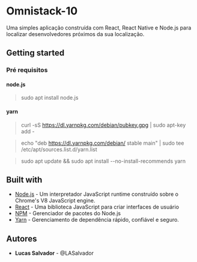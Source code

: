 # Omnistack-10
Uma simples aplicação construída com React, React Native e Node.js para localizar desenvolvedores próximos da sua localização.

## Getting started
### Pré requisitos

#### node.js
> sudo apt install node.js

#### yarn

> curl -sS https://dl.yarnpkg.com/debian/pubkey.gpg | sudo apt-key add -

> echo "deb https://dl.yarnpkg.com/debian/ stable main" | sudo tee /etc/apt/sources.list.d/yarn.list

> sudo apt update && sudo apt install --no-install-recommends yarn

## Built with
* [Node.js](https://nodejs.org/en/) - Um interpretador JavaScript runtime construído sobre o Chrome's V8 JavaScript engine.
* [React](https://pt-br.reactjs.org/) - Uma biblioteca JavaScript para criar interfaces de usuário
* [NPM](https://www.npmjs.com/) - Gerenciador de pacotes do Node.js
* [Yarn](https://yarnpkg.com/lang/en/) - Gerenciamento de dependência rápido, confiável e seguro.

## Autores

* **Lucas Salvador**  - @LASalvador